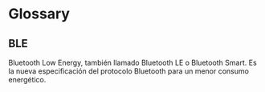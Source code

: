 # Glossary

## BLE

Bluetooth Low Energy, también llamado Bluetooth LE o Bluetooth Smart. Es la nueva especificación del protocolo Bluetooth para un menor consumo energético.